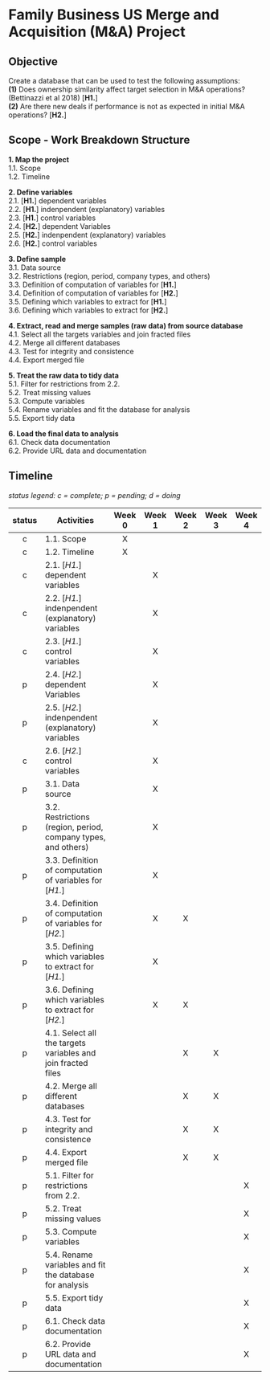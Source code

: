 # Family Business US Merge and Acquisition (M&A) Project

## Objective
Create a database that can be used to test the following assumptions:  
**(1)** Does ownership similarity affect target selection in M&A operations? (Bettinazzi et al 2018) [**H1.**]  
**(2)** Are there new deals if performance is not as expected in initial M&A operations? [**H2.**]  

## Scope - Work Breakdown Structure
**1. Map the project**  
      1.1. Scope  
      1.2. Timeline  
  
**2. Define variables**  
      2.1. [**H1.**] dependent variables  
      2.2. [**H1.**] indenpendent (explanatory) variables  
      2.3. [**H1.**] control variables  
      2.4. [**H2.**] dependent Variables  
      2.5. [**H2.**] indenpendent (explanatory) variables  
      2.6. [**H2.**] control variables  
  
**3. Define sample**  
      3.1. Data source  
      3.2. Restrictions (region, period, company types, and others)  
      3.3. Definition of computation of variables for [**H1.**]  
      3.4. Definition of computation of variables for [**H2.**]  
      3.5. Defining which variables to extract for [**H1.**]  
      3.6. Defining which variables to extract for [**H2.**]  
  
**4. Extract, read and merge samples (raw data) from source database**  
      4.1. Select all the targets variables and join fracted files  
      4.2. Merge all different databases  
      4.3. Test for integrity and consistence  
      4.4. Export merged file  
  
**5. Treat the raw data to tidy data**  
      5.1. Filter for restrictions from 2.2.  
      5.2. Treat missing values  
      5.3. Compute variables  
      5.4. Rename variables and fit the database for analysis  
      5.5. Export tidy data  
  
**6. Load the final data to analysis**  
      6.1. Check data documentation  
      6.2. Provide URL data and documentation  
  
## Timeline
  
*status legend: c = complete; p = pending; d = doing*  
  
status| Activities | Week 0 | Week 1 | Week 2 | Week 3 | Week 4
:----: |---------- | :----: | :----: | :----: | :----: | :----:
c | 1.1. Scope | X |  |  |  | 
c | 1.2. Timeline | X |  |  |  | 
c | 2.1. [*H1.*] dependent variables |  | X |  |  | 
c | 2.2. [*H1.*] indenpendent (explanatory) variables |  | X |  |  | 
c | 2.3. [*H1.*] control variables |  | X |  |  | 
p | 2.4. [*H2.*] dependent Variables |  | X |  |  | 
p | 2.5. [*H2.*] indenpendent (explanatory) variables |  | X |  |  | 
c | 2.6. [*H2.*] control variables |  | X |  |  | 
p | 3.1. Data source |  | X |  |  | 
p | 3.2. Restrictions (region, period, company types, and others) |  | X |  |  | 
p | 3.3. Definition of computation of variables for [*H1.*] |  | X |  |  | 
p | 3.4. Definition of computation of variables for [*H2.*] |  | X | X |  | 
p | 3.5. Defining which variables to extract for [*H1.*] |  | X |  |  | 
p | 3.6. Defining which variables to extract for [*H2.*] |  | X | X |  | 
p | 4.1. Select all the targets variables and join fracted files |  |  | X | X | 
p | 4.2. Merge all different databases |  |  | X | X | 
p | 4.3. Test for integrity and consistence |  |  | X | X | 
p | 4.4. Export merged file |  |  | X | X | 
p | 5.1. Filter for restrictions from 2.2. |  |  |  |  | X
p | 5.2. Treat missing values |  |  |  |  | X
p | 5.3. Compute variables |  |  |  |  | X
p | 5.4. Rename variables and fit the database for analysis |  |  |  |  | X
p | 5.5. Export tidy data |  |  |  |  | X
p | 6.1. Check data documentation |  |  |  |  | X
p | 6.2. Provide URL data and documentation |  |  |  |  | X